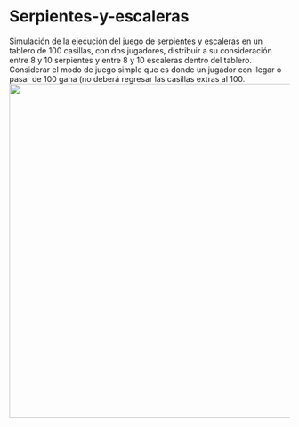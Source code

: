 # Serpientes-y-escaleras
Simulación de la ejecución del juego de serpientes y escaleras en un tablero de 100 casillas, con dos jugadores, distribuir a su consideración entre 8 y 10 serpientes y entre 8 y 10 escaleras dentro del tablero.
Considerar el modo de juego simple que es donde un jugador con llegar o pasar de 100 gana (no deberá regresar las casillas extras al 100.
<img src="tablero.png" width="600">
